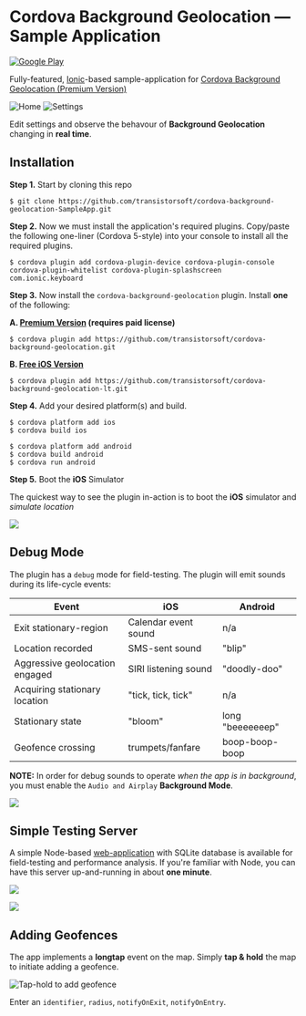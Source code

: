 # Cordova Background Geolocation &mdash; Sample Application

<a href="market://details?id=com.transistorsoft.background_geolocation.ionic">


[![Google Play](https://dl.dropboxusercontent.com/u/2319755/cordova-background-geolocaiton/google-play-icon.png)](http://play.google.com/store/apps/details?id=com.transistorsoft.background_geolocation.ionic)

Fully-featured, [Ionic](http://ionicframework.com/)-based sample-application for [Cordova Background Geolocation  (Premium Version)](http://shop.transistorsoft.com/pages/cordova-background-geolocation-premium)

![Home](https://www.dropbox.com/s/4cggjacj68cnvpj/screenshot-iphone5-geofences-framed.png?dl=1)
![Settings](https://www.dropbox.com/s/mmbwgtmipdqcfff/screenshot-iphone5-settings-framed.png?dl=1)

Edit settings and observe the behavour of **Background Geolocation** changing in **real time**.

## Installation

**Step 1.** Start by cloning this repo

```
$ git clone https://github.com/transistorsoft/cordova-background-geolocation-SampleApp.git
```

**Step 2.**  Now we must install the application's required plugins.  Copy/paste the following one-liner (Cordova 5-style) into your console to install all the required plugins.

```
$ cordova plugin add cordova-plugin-device cordova-plugin-console cordova-plugin-whitelist cordova-plugin-splashscreen com.ionic.keyboard
```

**Step 3.**  Now install the `cordova-background-geolocation` plugin.  Install **one** of the following:

   **A. [Premium Version](https://github.com/transistorsoft/cordova-background-geolocation.git) (requires paid license)**

```
$ cordova plugin add https://github.com/transistorsoft/cordova-background-geolocation.git
```

   **B. [Free iOS Version](https://github.com/transistorsoft/cordova-background-geolocation-lt)**

```
$ cordova plugin add https://github.com/transistorsoft/cordova-background-geolocation-lt.git
```

**Step 4.** Add your desired platform(s) and build.

```
$ cordova platform add ios
$ cordova build ios

$ cordova platform add android
$ cordova build android
$ cordova run android
```

**Step 5.** Boot the **iOS** Simulator

The quickest way to see the plugin in-action is to boot the **iOS** simulator and *simulate location*

![](https://dl.dropboxusercontent.com/u/2319755/cordova-background-geolocaiton/simulate-location.png)

## Debug Mode

The plugin has a `debug` mode for field-testing.  The plugin will emit sounds during its life-cycle events:

| Event | iOS | Android |
|-------|-----|---------|
| Exit stationary-region | Calendar event sound | n/a |
| Location recorded | SMS-sent sound | "blip" |
| Aggressive geolocation engaged | SIRI listening sound | "doodly-doo" |
| Acquiring stationary location | "tick, tick, tick" | n/a |
| Stationary state | "bloom" | long "beeeeeeep" |
| Geofence crossing | trumpets/fanfare | boop-boop-boop |

**NOTE:**  In order for debug sounds to operate *when the app is in background*, you must enable the `Audio and Airplay` **Background Mode**.

![](https://camo.githubusercontent.com/ad01117185eb13a237efcfa1eaf7e39346a967ed/68747470733a2f2f646c2e64726f70626f7875736572636f6e74656e742e636f6d2f752f323331393735352f636f72646f76612d6261636b67726f756e642d67656f6c6f636169746f6e2f656e61626c652d6261636b67726f756e642d617564696f2e706e67)

## Simple Testing Server

A simple Node-based [web-application](https://github.com/transistorsoft/background-geolocation-console) with SQLite database is available for field-testing and performance analysis.  If you're familiar with Node, you can have this server up-and-running in about **one minute**.

![](https://dl.dropboxusercontent.com/u/2319755/cordova-background-geolocaiton/background-geolocation-console-map.png)

![](https://dl.dropboxusercontent.com/u/2319755/cordova-background-geolocaiton/background-geolocation-console-grid.png)

## Adding Geofences

The app implements a **longtap** event on the map.  Simply **tap & hold** the map to initiate adding a geofence.

![Tap-hold to add geofence](https://dl.dropboxusercontent.com/u/2319755/cordova-background-geolocaiton/screenshot-iphone5-add-geofence-framed-README.png)

Enter an `identifier`, `radius`, `notifyOnExit`, `notifyOnEntry`.


